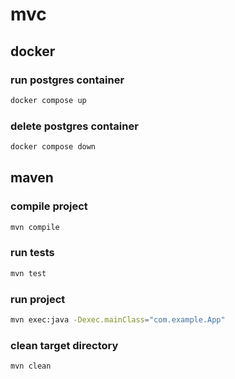 # mvc

## docker
### run postgres container
```bash
docker compose up
```
### delete postgres container
```bash
docker compose down
```

## maven
### compile project
```bash
mvn compile
```
### run tests
```bash
mvn test
```
### run project
```bash
mvn exec:java -Dexec.mainClass="com.example.App"
```
### clean target directory
```bash
mvn clean
```
